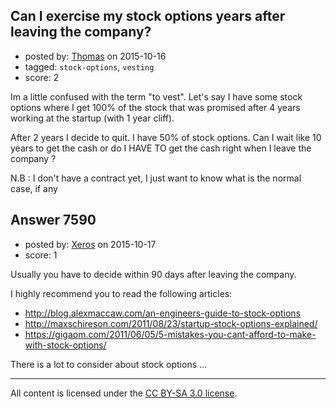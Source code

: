 ## Can I exercise my stock options years after leaving the company?

- posted by: [Thomas](https://stackexchange.com/users/2545829/thomas) on 2015-10-16
- tagged: `stock-options`, `vesting`
- score: 2

<p>Im a little confused with the term "to vest". Let's say I have some stock options where I get 100% of the stock that was promised after 4 years working at the startup (with 1 year cliff).</p>

<p>After 2 years I decide to quit. I have 50% of stock options. Can I wait like 10 years to get the cash or do I HAVE TO get the cash right when I leave the company ?</p>

<p>N.B : I don't have a contract yet, I just want to know what is the normal case, if any</p>



## Answer 7590

- posted by: [Xeros](https://stackexchange.com/users/6984932/xeros) on 2015-10-17
- score: 1

<p>Usually you have to decide within 90 days after leaving the company.</p>

<p>I highly recommend you to read the following articles:</p>

<ul>
<li><a href="http://blog.alexmaccaw.com/an-engineers-guide-to-stock-options" rel="nofollow">http://blog.alexmaccaw.com/an-engineers-guide-to-stock-options</a></li>
<li><a href="http://maxschireson.com/2011/08/23/startup-stock-options-explained/" rel="nofollow">http://maxschireson.com/2011/08/23/startup-stock-options-explained/</a></li>
<li><a href="https://gigaom.com/2011/06/05/5-mistakes-you-cant-afford-to-make-with-stock-options/" rel="nofollow">https://gigaom.com/2011/06/05/5-mistakes-you-cant-afford-to-make-with-stock-options/</a></li>
</ul>

<p>There is a lot to consider about stock options ...</p>




---

All content is licensed under the [CC BY-SA 3.0 license](https://creativecommons.org/licenses/by-sa/3.0/).
